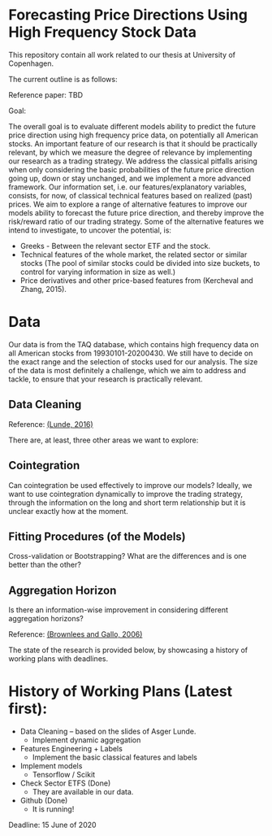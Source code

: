 # Forecasting Price Directions Using High Frequency Stock Data

This repository contain all work related to our thesis at University of Copenhagen.

The current outline is as follows:

Reference paper: TBD

Goal:

The overall goal is to evaluate different models ability to predict the future price direction using high frequency price data, on potentially all American stocks.
An important feature of our research is that it should be practically relevant, by which we measure the degree of relevance by implementing our research as a trading strategy.
We address the classical pitfalls arising when only considering the basic probabilities of the future price direction going up, down or stay unchanged, and we implement a more advanced framework.
Our information set, i.e. our features/explanatory variables, consists, for now, of classical technical features based on realized (past) prices. We aim to explore a range of alternative features to improve our models ability to forecast the future price direction, and thereby improve the risk/reward ratio of our trading strategy.
Some of the alternative features we intend to investigate, to uncover the potential, is:

* Greeks - Between the relevant sector ETF and the stock.
* Technical features of the whole market, the related sector or similar stocks (The pool of similar stocks could be divided into size buckets, to control for varying information in size as well.)
* Price derivatives and other price-based features from (Kercheval and Zhang, 2015).

# Data

Our data is from the TAQ database, which contains high frequency data on all American stocks from 19930101-20200430.
We still have to decide on the exact range and the selection of stocks used for our analysis. The size of the data is most definitely a challenge, which we aim to address and tackle, to ensure that your research is practically relevant.

## Data Cleaning

Reference: [(Lunde, 2016)](https://econ.au.dk/fileadmin/site_files/filer_oekonomi/subsites/creates/Diverse_2016/PhD_High-Frequency/HF_TrQuData_v01.pdf)

There are, at least, three other areas we want to explore:

## Cointegration

Can cointegration be used effectively to improve our models?
Ideally, we want to use cointegration dynamically to improve the trading strategy, through the information on the long and short term relationship but it is unclear exactly how at the moment.

## Fitting Procedures (of the Models)

Cross-validation or Bootstrapping? What are the differences and is one better than the other?

## Aggregation Horizon

Is there an information-wise improvement in considering different aggregation horizons?

Reference: [(Brownlees and Gallo, 2006)](https://ieeexplore.ieee.org/abstract/document/1380003)

The state of the research is provided below, by showcasing a history of working plans with deadlines.

# History of Working Plans (Latest first):

* Data Cleaning – based on the slides of Asger Lunde.
  * Implement dynamic aggregation
* Features Engineering + Labels
  * Implement the basic classical features and labels
* Implement models
  * Tensorflow / Scikit
* Check Sector ETFS (Done)
  * They are available in our data.
* Github (Done)
  * It is running!

Deadline: 15 June of 2020
